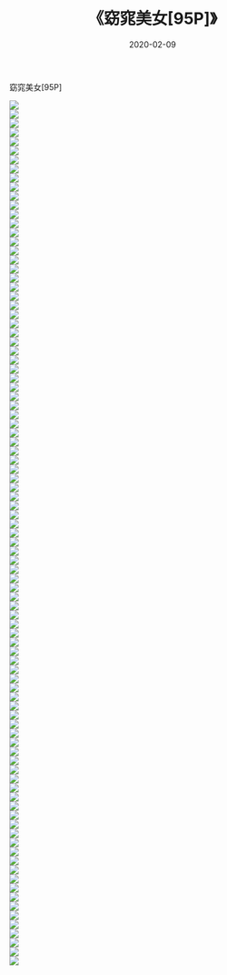 ﻿---
layout: post
title:  《窈窕美女[95P]》
date:   2020-02-09
img: http://pic.660000.xyz/1:down/唯美/2020/窈窕美女[95P]/000.jpg
categories: [美女, 清纯, 唯美]
---

窈窕美女[95P]

  ![](http://pic.660000.xyz/1:down/唯美/2020/窈窕美女[95P]/001.jpg) <br> ![](http://pic.660000.xyz/1:down/唯美/2020/窈窕美女[95P]/002.jpg) <br> ![](http://pic.660000.xyz/1:down/唯美/2020/窈窕美女[95P]/003.jpg) <br> ![](http://pic.660000.xyz/1:down/唯美/2020/窈窕美女[95P]/004.jpg) <br> ![](http://pic.660000.xyz/1:down/唯美/2020/窈窕美女[95P]/005.jpg) <br> ![](http://pic.660000.xyz/1:down/唯美/2020/窈窕美女[95P]/006.jpg) <br> ![](http://pic.660000.xyz/1:down/唯美/2020/窈窕美女[95P]/007.jpg) <br> ![](http://pic.660000.xyz/1:down/唯美/2020/窈窕美女[95P]/008.jpg) <br> ![](http://pic.660000.xyz/1:down/唯美/2020/窈窕美女[95P]/009.jpg) <br> ![](http://pic.660000.xyz/1:down/唯美/2020/窈窕美女[95P]/010.jpg) <br> ![](http://pic.660000.xyz/1:down/唯美/2020/窈窕美女[95P]/011.jpg) <br> ![](http://pic.660000.xyz/1:down/唯美/2020/窈窕美女[95P]/012.jpg) <br> ![](http://pic.660000.xyz/1:down/唯美/2020/窈窕美女[95P]/013.jpg) <br> ![](http://pic.660000.xyz/1:down/唯美/2020/窈窕美女[95P]/014.jpg) <br> ![](http://pic.660000.xyz/1:down/唯美/2020/窈窕美女[95P]/015.jpg) <br> ![](http://pic.660000.xyz/1:down/唯美/2020/窈窕美女[95P]/016.jpg) <br> ![](http://pic.660000.xyz/1:down/唯美/2020/窈窕美女[95P]/017.jpg) <br> ![](http://pic.660000.xyz/1:down/唯美/2020/窈窕美女[95P]/018.jpg) <br> ![](http://pic.660000.xyz/1:down/唯美/2020/窈窕美女[95P]/019.jpg) <br> ![](http://pic.660000.xyz/1:down/唯美/2020/窈窕美女[95P]/020.jpg) <br> ![](http://pic.660000.xyz/1:down/唯美/2020/窈窕美女[95P]/021.jpg) <br> ![](http://pic.660000.xyz/1:down/唯美/2020/窈窕美女[95P]/022.jpg) <br> ![](http://pic.660000.xyz/1:down/唯美/2020/窈窕美女[95P]/023.jpg) <br> ![](http://pic.660000.xyz/1:down/唯美/2020/窈窕美女[95P]/024.jpg) <br> ![](http://pic.660000.xyz/1:down/唯美/2020/窈窕美女[95P]/025.jpg) <br> ![](http://pic.660000.xyz/1:down/唯美/2020/窈窕美女[95P]/026.jpg) <br> ![](http://pic.660000.xyz/1:down/唯美/2020/窈窕美女[95P]/027.jpg) <br> ![](http://pic.660000.xyz/1:down/唯美/2020/窈窕美女[95P]/028.jpg) <br> ![](http://pic.660000.xyz/1:down/唯美/2020/窈窕美女[95P]/029.jpg) <br> ![](http://pic.660000.xyz/1:down/唯美/2020/窈窕美女[95P]/030.jpg) <br> ![](http://pic.660000.xyz/1:down/唯美/2020/窈窕美女[95P]/031.jpg) <br> ![](http://pic.660000.xyz/1:down/唯美/2020/窈窕美女[95P]/032.jpg) <br> ![](http://pic.660000.xyz/1:down/唯美/2020/窈窕美女[95P]/033.jpg) <br> ![](http://pic.660000.xyz/1:down/唯美/2020/窈窕美女[95P]/034.jpg) <br> ![](http://pic.660000.xyz/1:down/唯美/2020/窈窕美女[95P]/035.jpg) <br> ![](http://pic.660000.xyz/1:down/唯美/2020/窈窕美女[95P]/036.jpg) <br> ![](http://pic.660000.xyz/1:down/唯美/2020/窈窕美女[95P]/037.jpg) <br> ![](http://pic.660000.xyz/1:down/唯美/2020/窈窕美女[95P]/038.jpg) <br> ![](http://pic.660000.xyz/1:down/唯美/2020/窈窕美女[95P]/039.jpg) <br> ![](http://pic.660000.xyz/1:down/唯美/2020/窈窕美女[95P]/040.jpg) <br> ![](http://pic.660000.xyz/1:down/唯美/2020/窈窕美女[95P]/041.jpg) <br> ![](http://pic.660000.xyz/1:down/唯美/2020/窈窕美女[95P]/042.jpg) <br> ![](http://pic.660000.xyz/1:down/唯美/2020/窈窕美女[95P]/043.jpg) <br> ![](http://pic.660000.xyz/1:down/唯美/2020/窈窕美女[95P]/044.jpg) <br> ![](http://pic.660000.xyz/1:down/唯美/2020/窈窕美女[95P]/045.jpg) <br> ![](http://pic.660000.xyz/1:down/唯美/2020/窈窕美女[95P]/046.jpg) <br> ![](http://pic.660000.xyz/1:down/唯美/2020/窈窕美女[95P]/047.jpg) <br> ![](http://pic.660000.xyz/1:down/唯美/2020/窈窕美女[95P]/048.jpg) <br> ![](http://pic.660000.xyz/1:down/唯美/2020/窈窕美女[95P]/049.jpg) <br> ![](http://pic.660000.xyz/1:down/唯美/2020/窈窕美女[95P]/050.jpg) <br> ![](http://pic.660000.xyz/1:down/唯美/2020/窈窕美女[95P]/051.jpg) <br> ![](http://pic.660000.xyz/1:down/唯美/2020/窈窕美女[95P]/052.jpg) <br> ![](http://pic.660000.xyz/1:down/唯美/2020/窈窕美女[95P]/053.jpg) <br> ![](http://pic.660000.xyz/1:down/唯美/2020/窈窕美女[95P]/054.jpg) <br> ![](http://pic.660000.xyz/1:down/唯美/2020/窈窕美女[95P]/055.jpg) <br> ![](http://pic.660000.xyz/1:down/唯美/2020/窈窕美女[95P]/056.jpg) <br> ![](http://pic.660000.xyz/1:down/唯美/2020/窈窕美女[95P]/057.jpg) <br> ![](http://pic.660000.xyz/1:down/唯美/2020/窈窕美女[95P]/058.jpg) <br> ![](http://pic.660000.xyz/1:down/唯美/2020/窈窕美女[95P]/059.jpg) <br> ![](http://pic.660000.xyz/1:down/唯美/2020/窈窕美女[95P]/060.jpg) <br> ![](http://pic.660000.xyz/1:down/唯美/2020/窈窕美女[95P]/061.jpg) <br> ![](http://pic.660000.xyz/1:down/唯美/2020/窈窕美女[95P]/062.jpg) <br> ![](http://pic.660000.xyz/1:down/唯美/2020/窈窕美女[95P]/063.jpg) <br> ![](http://pic.660000.xyz/1:down/唯美/2020/窈窕美女[95P]/064.jpg) <br> ![](http://pic.660000.xyz/1:down/唯美/2020/窈窕美女[95P]/065.jpg) <br> ![](http://pic.660000.xyz/1:down/唯美/2020/窈窕美女[95P]/066.jpg) <br> ![](http://pic.660000.xyz/1:down/唯美/2020/窈窕美女[95P]/067.jpg) <br> ![](http://pic.660000.xyz/1:down/唯美/2020/窈窕美女[95P]/068.jpg) <br> ![](http://pic.660000.xyz/1:down/唯美/2020/窈窕美女[95P]/069.jpg) <br> ![](http://pic.660000.xyz/1:down/唯美/2020/窈窕美女[95P]/070.jpg) <br> ![](http://pic.660000.xyz/1:down/唯美/2020/窈窕美女[95P]/071.jpg) <br> ![](http://pic.660000.xyz/1:down/唯美/2020/窈窕美女[95P]/072.jpg) <br> ![](http://pic.660000.xyz/1:down/唯美/2020/窈窕美女[95P]/073.jpg) <br> ![](http://pic.660000.xyz/1:down/唯美/2020/窈窕美女[95P]/074.jpg) <br> ![](http://pic.660000.xyz/1:down/唯美/2020/窈窕美女[95P]/075.jpg) <br> ![](http://pic.660000.xyz/1:down/唯美/2020/窈窕美女[95P]/076.jpg) <br> ![](http://pic.660000.xyz/1:down/唯美/2020/窈窕美女[95P]/077.jpg) <br> ![](http://pic.660000.xyz/1:down/唯美/2020/窈窕美女[95P]/078.jpg) <br> ![](http://pic.660000.xyz/1:down/唯美/2020/窈窕美女[95P]/079.jpg) <br> ![](http://pic.660000.xyz/1:down/唯美/2020/窈窕美女[95P]/080.jpg) <br> ![](http://pic.660000.xyz/1:down/唯美/2020/窈窕美女[95P]/081.jpg) <br> ![](http://pic.660000.xyz/1:down/唯美/2020/窈窕美女[95P]/082.jpg) <br> ![](http://pic.660000.xyz/1:down/唯美/2020/窈窕美女[95P]/083.jpg) <br> ![](http://pic.660000.xyz/1:down/唯美/2020/窈窕美女[95P]/084.jpg) <br> ![](http://pic.660000.xyz/1:down/唯美/2020/窈窕美女[95P]/085.jpg) <br> ![](http://pic.660000.xyz/1:down/唯美/2020/窈窕美女[95P]/086.jpg) <br> ![](http://pic.660000.xyz/1:down/唯美/2020/窈窕美女[95P]/087.jpg) <br> ![](http://pic.660000.xyz/1:down/唯美/2020/窈窕美女[95P]/088.jpg) <br> ![](http://pic.660000.xyz/1:down/唯美/2020/窈窕美女[95P]/089.jpg) <br> ![](http://pic.660000.xyz/1:down/唯美/2020/窈窕美女[95P]/090.jpg) <br> ![](http://pic.660000.xyz/1:down/唯美/2020/窈窕美女[95P]/091.jpg) <br> ![](http://pic.660000.xyz/1:down/唯美/2020/窈窕美女[95P]/092.jpg) <br> ![](http://pic.660000.xyz/1:down/唯美/2020/窈窕美女[95P]/093.jpg) <br> ![](http://pic.660000.xyz/1:down/唯美/2020/窈窕美女[95P]/094.jpg) <br> ![](http://pic.660000.xyz/1:down/唯美/2020/窈窕美女[95P]/095.jpg) <br>